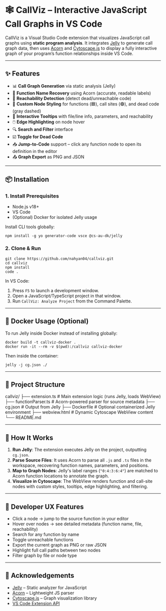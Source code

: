 # 🕸️ CallViz – Interactive JavaScript Call Graphs in VS Code

CallViz is a Visual Studio Code extension that visualizes JavaScript call graphs using **static program analysis**. It integrates [Jelly](https://github.com/cs-au-dk/jelly) to generate call graph data, then uses [Acorn](https://github.com/acornjs/acorn) and [Cytoscape.js](https://js.cytoscape.org/) to display a fully interactive graph of your program’s function relationships inside VS Code.

---

## ✨ Features

- 📊 **Call Graph Generation** via static analysis (Jelly)
- 🧠 **Function Name Recovery** using Acorn (accurate, readable labels)
- 🧭 **Reachability Detection** (detect dead/unreachable code)
- 🎨 **Custom Node Styling** for functions (🟦), call sites (🟢), and dead code (gray dashed)
- 💬 **Interactive Tooltips** with file/line info, parameters, and reachability
- 🖱️ **Edge Highlighting** on node hover
- 🔍 **Search and Filter** interface
- ☑️ **Toggle for Dead Code**
- 📥 **Jump-to-Code** support – click any function node to open its definition in the editor
- 📤 **Graph Export** as PNG and JSON

---

## 📦 Installation

### 1. Install Prerequisites

- Node.js v18+
- VS Code
- (Optional) Docker for isolated Jelly usage

Install CLI tools globally:

    npm install -g yo generator-code vsce @cs-au-dk/jelly

### 2. Clone & Run

    git clone https://github.com/nahyan04/callviz.git
    cd callviz
    npm install
    code .

In VS Code:

1. Press `F5` to launch a development window.
2. Open a JavaScript/TypeScript project in that window.
3. Run `CallViz: Analyze Project` from the Command Palette.

---

## 🐳 Docker Usage (Optional)

To run Jelly inside Docker instead of installing globally:

    docker build -t callviz-docker .
    docker run -it --rm -v $(pwd):/callviz callviz-docker

Then inside the container:

    jelly -j cg.json ./

---

## 📂 Project Structure
callviz/
├── extension.ts          # Main extension logic (runs Jelly, loads WebView)
├── functionParser.ts     # Acorn-powered parser for source metadata
├── cg.json               # Output from Jelly
├── Dockerfile            # Optional containerized Jelly environment
├── webview.html          # Dynamic Cytoscape WebView content
└── README.md

---

## 🧠 How It Works

1. **Run Jelly**: The extension executes Jelly on the project, outputting `cg.json`.
2. **Parse Source Files**: It uses Acorn to parse all `.js` and `.ts` files in the workspace, recovering function names, parameters, and positions.
3. **Map to Graph Nodes**: Jelly's label ranges (`"0:4:3:6:4"`) are matched to Acorn function locations to annotate the graph.
4. **Visualize in Cytoscape**: The WebView renders function and call-site nodes with custom styles, tooltips, edge highlighting, and filtering.

---

## 🔧 Developer UX Features

- Click a node → jump to the source function in your editor
- Hover over nodes → see detailed metadata (function name, file, reachability)
- Search for any function by name
- Toggle unreachable functions
- Export the current graph as PNG or raw JSON
- Highlight full call paths between two nodes
- Filter graph by file or node type

---


## 📎 Acknowledgements

- [Jelly](https://github.com/cs-au-dk/jelly) – Static analyzer for JavaScript
- [Acorn](https://github.com/acornjs/acorn) – Lightweight JS parser
- [Cytoscape.js](https://js.cytoscape.org/) – Graph visualization library
- [VS Code Extension API](https://code.visualstudio.com/api)
